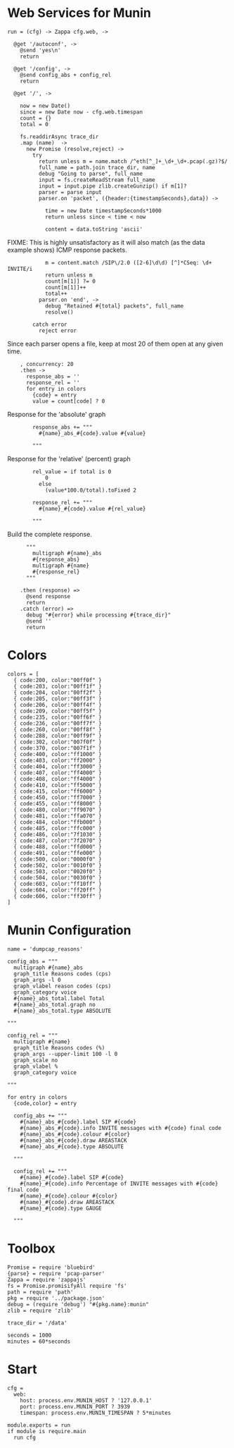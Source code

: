 Web Services for Munin
======================

    run = (cfg) -> Zappa cfg.web, ->

      @get '/autoconf', ->
        @send 'yes\n'
        return

      @get '/config', ->
        @send config_abs + config_rel
        return

      @get '/', ->

        now = new Date()
        since = new Date now - cfg.web.timespan
        count = {}
        total = 0

        fs.readdirAsync trace_dir
        .map (name)  ->
          new Promise (resolve,reject) ->
            try
              return unless m = name.match /^eth[^_]+_\d+_\d+.pcap(.gz)?$/
              full_name = path.join trace_dir, name
              debug "Going to parse", full_name
              input = fs.createReadStream full_name
              input = input.pipe zlib.createGunzip() if m[1]?
              parser = parse input
              parser.on 'packet', ({header:{timestampSeconds},data}) ->

                time = new Date timestampSeconds*1000
                return unless since < time < now

                content = data.toString 'ascii'

FIXME: This is highly unsatisfactory as it will also match (as the data example shows) ICMP response packets.

                m = content.match /SIP\/2.0 ([2-6]\d\d) [^]*CSeq: \d+ INVITE/i
                return unless m
                count[m[1]] ?= 0
                count[m[1]]++
                total++
              parser.on 'end', ->
                debug "Retained #{total} packets", full_name
                resolve()

            catch error
              reject error

Since each parser opens a file, keep at most 20 of them open at any given time.

        , concurrency: 20
        .then ->
          response_abs = ''
          response_rel = ''
          for entry in colors
            {code} = entry
            value = count[code] ? 0

Response for the 'absolute' graph

            response_abs += """
              #{name}_abs_#{code}.value #{value}

            """

Response for the 'relative' (percent) graph

            rel_value = if total is 0
                0
              else
                (value*100.0/total).toFixed 2

            response_rel += """
              #{name}_#{code}.value #{rel_value}

            """

Build the complete response.

          """
            multigraph #{name}_abs
            #{response_abs}
            multigraph #{name}
            #{response_rel}
          """

        .then (response) =>
          @send response
          return
        .catch (error) =>
          debug "#{error} while processing #{trace_dir}"
          @send ''
          return

Colors
======

    colors = [
      { code:200, color:"00ff0f" }
      { code:203, color:"00ff1f" }
      { code:204, color:"00ff2f" }
      { code:205, color:"00ff3f" }
      { code:206, color:"00ff4f" }
      { code:209, color:"00ff5f" }
      { code:235, color:"00ff6f" }
      { code:236, color:"00ff7f" }
      { code:260, color:"00ff8f" }
      { code:288, color:"00ff9f" }
      { code:302, color:"007f0f" }
      { code:370, color:"007f1f" }
      { code:400, color:"ff1000" }
      { code:403, color:"ff2000" }
      { code:404, color:"ff3000" }
      { code:407, color:"ff4000" }
      { code:408, color:"ff4000" }
      { code:410, color:"ff5000" }
      { code:415, color:"ff6000" }
      { code:450, color:"ff7000" }
      { code:455, color:"ff8000" }
      { code:480, color:"ff9070" }
      { code:481, color:"ffa070" }
      { code:484, color:"ffb000" }
      { code:485, color:"ffc000" }
      { code:486, color:"7f1030" }
      { code:487, color:"7f2070" }
      { code:488, color:"ffd000" }
      { code:491, color:"ffe000" }
      { code:500, color:"0000f0" }
      { code:502, color:"0010f0" }
      { code:503, color:"0020f0" }
      { code:504, color:"0030f0" }
      { code:603, color:"ff10ff" }
      { code:604, color:"ff20ff" }
      { code:606, color:"ff30ff" }
    ]

Munin Configuration
===================

    name = 'dumpcap_reasons'

    config_abs = """
      multigraph #{name}_abs
      graph_title Reasons codes (cps)
      graph_args -l 0
      graph_vlabel reason codes (cps)
      graph_category voice
      #{name}_abs_total.label Total
      #{name}_abs_total.graph no
      #{name}_abs_total.type ABSOLUTE

    """

    config_rel = """
      multigraph #{name}
      graph_title Reasons codes (%)
      graph_args --upper-limit 100 -l 0
      graph_scale no
      graph_vlabel %
      graph_category voice

    """

    for entry in colors
      {code,color} = entry

      config_abs += """
        #{name}_abs_#{code}.label SIP #{code}
        #{name}_abs_#{code}.info INVITE messages with #{code} final code
        #{name}_abs_#{code}.colour #{color}
        #{name}_abs_#{code}.draw AREASTACK
        #{name}_abs_#{code}.type ABSOLUTE

      """

      config_rel += """
        #{name}_#{code}.label SIP #{code}
        #{name}_#{code}.info Percentage of INVITE messages with #{code} final code
        #{name}_#{code}.colour #{color}
        #{name}_#{code}.draw AREASTACK
        #{name}_#{code}.type GAUGE

      """

Toolbox
=======

    Promise = require 'bluebird'
    {parse} = require 'pcap-parser'
    Zappa = require 'zappajs'
    fs = Promise.promisifyAll require 'fs'
    path = require 'path'
    pkg = require '../package.json'
    debug = (require 'debug') "#{pkg.name}:munin"
    zlib = require 'zlib'

    trace_dir = '/data'

    seconds = 1000
    minutes = 60*seconds

Start
=====

    cfg =
      web:
        host: process.env.MUNIN_HOST ? '127.0.0.1'
        port: process.env.MUNIN_PORT ? 3939
        timespan: process.env.MUNIN_TIMESPAN ? 5*minutes

    module.exports = run
    if module is require.main
      run cfg
